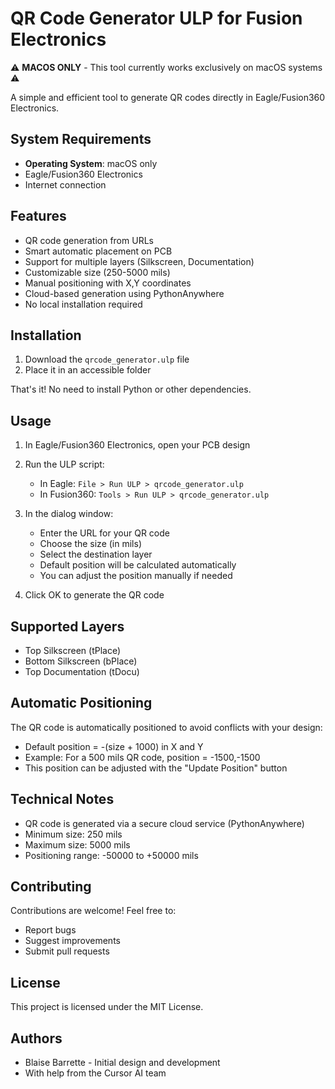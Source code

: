 # QR Code Generator ULP for Fusion Electronics

⚠️ **MACOS ONLY** - This tool currently works exclusively on macOS systems ⚠️

A simple and efficient tool to generate QR codes directly in Eagle/Fusion360 Electronics.

## System Requirements

- **Operating System**: macOS only
- Eagle/Fusion360 Electronics
- Internet connection

## Features

- QR code generation from URLs
- Smart automatic placement on PCB
- Support for multiple layers (Silkscreen, Documentation)
- Customizable size (250-5000 mils)
- Manual positioning with X,Y coordinates
- Cloud-based generation using PythonAnywhere
- No local installation required

## Installation

1. Download the `qrcode_generator.ulp` file
2. Place it in an accessible folder

That's it! No need to install Python or other dependencies.

## Usage

1. In Eagle/Fusion360 Electronics, open your PCB design
2. Run the ULP script:
   - In Eagle: `File > Run ULP > qrcode_generator.ulp`
   - In Fusion360: `Tools > Run ULP > qrcode_generator.ulp`

3. In the dialog window:
   - Enter the URL for your QR code
   - Choose the size (in mils)
   - Select the destination layer
   - Default position will be calculated automatically
   - You can adjust the position manually if needed

4. Click OK to generate the QR code

## Supported Layers

- Top Silkscreen (tPlace)
- Bottom Silkscreen (bPlace)
- Top Documentation (tDocu)

## Automatic Positioning

The QR code is automatically positioned to avoid conflicts with your design:
- Default position = -(size + 1000) in X and Y
- Example: For a 500 mils QR code, position = -1500,-1500
- This position can be adjusted with the "Update Position" button

## Technical Notes

- QR code is generated via a secure cloud service (PythonAnywhere)
- Minimum size: 250 mils
- Maximum size: 5000 mils
- Positioning range: -50000 to +50000 mils

## Contributing

Contributions are welcome! Feel free to:
- Report bugs
- Suggest improvements
- Submit pull requests

## License

This project is licensed under the MIT License.

## Authors

- Blaise Barrette - Initial design and development
- With help from the Cursor AI team
